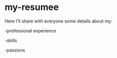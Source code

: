# my-resumee

Here I'll share with everyone some details about my:

-professional experience 

-skills

-passions
